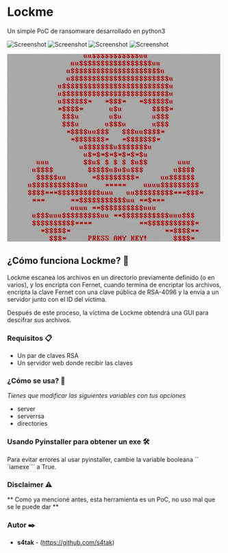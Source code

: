 # Lockme
Un simple PoC de ransomware desarrollado en python3


![Screenshot](https://img.shields.io/badge/Platform-Windows-brightgreen)
![Screenshot](https://img.shields.io/badge/Platform-Linux-brightgreen)
![Screenshot](https://img.shields.io/badge/Language-Python%203-blue)
![Screenshot](https://img.shields.io/badge/Language-Php-blue)

![Screenshot](Images/tenor.gif)


## ¿Cómo funciona Lockme? 🚀



Lockme escanea los archivos en un directorio previamente definido (o en varios), y los encripta con Fernet, cuando termina de encriptar los archivos, encripta la clave Fernet con una clave pública de RSA-4096 y la envía a un servidor junto con el ID del víctima.

Después de este proceso, la víctima de Lockme obtendrá una GUI para descifrar sus archivos.



### Requisitos 📋



* Un par de claves RSA
* Un servidor web donde recibir las claves


### ¿Cómo se usa? 🔧



_Tienes que modificar las siguientes variables con tus opciones_

* server
* serverrsa
* directories



### Usando Pyinstaller para obtener un exe 🛠️



Para evitar errores al usar pyinstaller, cambie la variable booleana `` `iamexe``` a True.



### Disclaimer ⚠️



** Como ya mencioné antes, esta herramienta es un PoC, no uso mal que se le puede dar **



### Autor ✒️

* **s4tak** - (https://github.com/s4tak)

